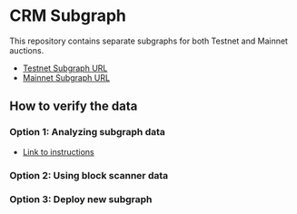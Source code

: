# CRM Subgraph

This repository contains separate subgraphs for both Testnet and Mainnet auctions.

- [Testnet Subgraph URL](https://thegraph.com/hosted-service/subgraph/spencermiller23/bidshop-crm-testnet)
- [Mainnet Subgraph URL](https://thegraph.com/hosted-service/subgraph/spencermiller23/bidshop-crm-mainnet)

## How to verify the data

### Option 1: Analyzing subgraph data

- [Link to instructions](https://docs.google.com/document/d/1dVr5dz7e9TBF9TWUMKSVO36WmDGgdyie5lhp8jhlKwk/edit?usp=sharing)

### Option 2: Using block scanner data

### Option 3: Deploy new subgraph